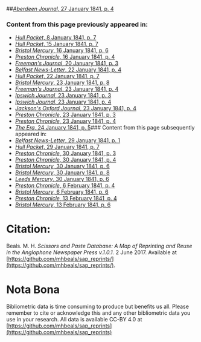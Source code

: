 ##[*Aberdeen Journal*, 27 January 1841, p. 4](https://mhbeals.github.io/sap_html/Aberdeen-Journal/Aberdeen-Journal-27-January-1841-p-4)

### Content from this page previously appeared in:
+ [*Hull Packet*, 8 January 1841, p. 7](https://mhbeals.github.io/sap_html/Hull-Packet/Hull-Packet-8-January-1841-p-7)
+ [*Hull Packet*, 15 January 1841, p. 7](https://mhbeals.github.io/sap_html/Hull-Packet/Hull-Packet-15-January-1841-p-7)
+ [*Bristol Mercury*, 16 January 1841, p. 6](https://mhbeals.github.io/sap_html/Bristol-Mercury/Bristol-Mercury-16-January-1841-p-6)
+ [*Preston Chronicle*, 16 January 1841, p. 4](https://mhbeals.github.io/sap_html/Preston-Chronicle/Preston-Chronicle-16-January-1841-p-4)
+ [*Freeman's Journal*, 20 January 1841, p. 3](https://mhbeals.github.io/sap_html/Freeman's-Journal/Freeman's-Journal-20-January-1841-p-3)
+ [*Belfast News-Letter*, 22 January 1841, p. 4](https://mhbeals.github.io/sap_html/Belfast-News-Letter/Belfast-News-Letter-22-January-1841-p-4)
+ [*Hull Packet*, 22 January 1841, p. 7](https://mhbeals.github.io/sap_html/Hull-Packet/Hull-Packet-22-January-1841-p-7)
+ [*Bristol Mercury*, 23 January 1841, p. 8](https://mhbeals.github.io/sap_html/Bristol-Mercury/Bristol-Mercury-23-January-1841-p-8)
+ [*Freeman's Journal*, 23 January 1841, p. 4](https://mhbeals.github.io/sap_html/Freeman's-Journal/Freeman's-Journal-23-January-1841-p-4)
+ [*Ipswich Journal*, 23 January 1841, p. 3](https://mhbeals.github.io/sap_html/Ipswich-Journal/Ipswich-Journal-23-January-1841-p-3)
+ [*Ipswich Journal*, 23 January 1841, p. 4](https://mhbeals.github.io/sap_html/Ipswich-Journal/Ipswich-Journal-23-January-1841-p-4)
+ [*Jackson's Oxford Journal*, 23 January 1841, p. 4](https://mhbeals.github.io/sap_html/Jackson's-Oxford-Journal/Jackson's-Oxford-Journal-23-January-1841-p-4)
+ [*Preston Chronicle*, 23 January 1841, p. 3](https://mhbeals.github.io/sap_html/Preston-Chronicle/Preston-Chronicle-23-January-1841-p-3)
+ [*Preston Chronicle*, 23 January 1841, p. 4](https://mhbeals.github.io/sap_html/Preston-Chronicle/Preston-Chronicle-23-January-1841-p-4)
+ [*The Era*, 24 January 1841, p. 5](https://mhbeals.github.io/sap_html/The-Era/The-Era-24-January-1841-p-5)### Content from this page subsequently appeared in:
+ [*Belfast News-Letter*, 29 January 1841, p. 1](https://mhbeals.github.io/sap_html/Belfast-News-Letter/Belfast-News-Letter-29-January-1841-p-1)
+ [*Hull Packet*, 29 January 1841, p. 7](https://mhbeals.github.io/sap_html/Hull-Packet/Hull-Packet-29-January-1841-p-7)
+ [*Preston Chronicle*, 30 January 1841, p. 3](https://mhbeals.github.io/sap_html/Preston-Chronicle/Preston-Chronicle-30-January-1841-p-3)
+ [*Preston Chronicle*, 30 January 1841, p. 4](https://mhbeals.github.io/sap_html/Preston-Chronicle/Preston-Chronicle-30-January-1841-p-4)
+ [*Bristol Mercury*, 30 January 1841, p. 6](https://mhbeals.github.io/sap_html/Bristol-Mercury/Bristol-Mercury-30-January-1841-p-6)
+ [*Bristol Mercury*, 30 January 1841, p. 8](https://mhbeals.github.io/sap_html/Bristol-Mercury/Bristol-Mercury-30-January-1841-p-8)
+ [*Leeds Mercury*, 30 January 1841, p. 6](https://mhbeals.github.io/sap_html/Leeds-Mercury/Leeds-Mercury-30-January-1841-p-6)
+ [*Preston Chronicle*, 6 February 1841, p. 4](https://mhbeals.github.io/sap_html/Preston-Chronicle/Preston-Chronicle-6-February-1841-p-4)
+ [*Bristol Mercury*, 6 February 1841, p. 6](https://mhbeals.github.io/sap_html/Bristol-Mercury/Bristol-Mercury-6-February-1841-p-6)
+ [*Preston Chronicle*, 13 February 1841, p. 4](https://mhbeals.github.io/sap_html/Preston-Chronicle/Preston-Chronicle-13-February-1841-p-4)
+ [*Bristol Mercury*, 13 February 1841, p. 6](https://mhbeals.github.io/sap_html/Bristol-Mercury/Bristol-Mercury-13-February-1841-p-6)
                    
# Citation: 

Beals. M. H. *Scissors and Paste Database: A Map of Reprinting and Reuse in the Anglophone Newspaper Press v.1.0.1.* 2 June 2017. Available at [https://github.com/mhbeals/sap_reprints/](https://github.com/mhbeals/sap_reprints/). 
                    
# Nota Bona

Bibliometric data is time consuming to produce but benefits us all. Please remember to cite or acknowledge this and any other bibliometric data you use in your research. All data is available CC-BY 4.0 at [https://github.com/mhbeals/sap_reprints](https://github.com/mhbeals/sap_reprints)
